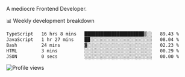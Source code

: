 A mediocre Frontend Developer.

📊 Weekly development breakdown
<!--START_SECTION:waka-->

```txt
TypeScript   16 hrs 8 mins   ██████████████████████▒░░   89.43 %
JavaScript   1 hr 27 mins    ██░░░░░░░░░░░░░░░░░░░░░░░   08.04 %
Bash         24 mins         ▓░░░░░░░░░░░░░░░░░░░░░░░░   02.23 %
HTML         3 mins          ░░░░░░░░░░░░░░░░░░░░░░░░░   00.29 %
JSON         0 secs          ░░░░░░░░░░░░░░░░░░░░░░░░░   00.00 %
```

<!--END_SECTION:waka-->

<img src="https://gpvc.arturio.dev/iqbalfasri" alt="Profile views"/>
